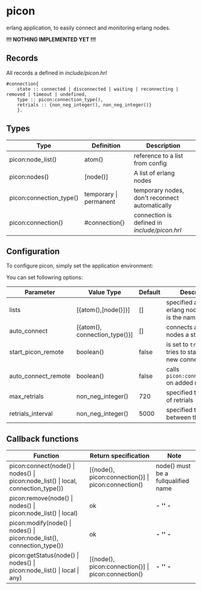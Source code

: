 picon
=====

erlang application, to easily connect and monitoring erlang nodes.

**!!! NOTHING IMPLEMENTED YET !!!**

Records
-------

All records a defined in *include/picon.hrl*

	#connection{
		state :: connected | disconnected | waiting | reconnecting | removed | timeout | undefined,
		type :: picon:connection_type(),
		retrials :: {non_neg_integer(), non_neg_integer()}
		}.

Types
-----

| Type                    | Definition                 | Description                                    |
| ----------------------- | -------------------------- | ---------------------------------------------- |
| picon:node_list()       | atom()                     | reference to a list from config                |
| picon:nodes()           | [node()]                   | A list of erlang nodes                         |
| picon:connection_type() | temporary &#124; permanent | temporary nodes, don't reconnect automatically |
| picon:connection()      | #connection{}              | connection is defined in *include/picon.hrl*   |


Configuration
-------------

To configure picon, simply set the application environment:

You can set followring options:

| Parameter           | Value Type                    | Default | Description                                                       |
| ------------------- | ----------------------------- | ------- | ----------------------------------------------------------------- |
| lists               | [{atom(),[node()]}]           | []      | specified a lists of erlang nodes, atom() is the name of a list   | 
| auto_connect        | [{atom(), connection_type()}] | []      | connects a list of nodes a startup                                |
| start_picon_remote  | boolean()                     | false   | is set to `true` picon tries to start picon on new connect nodes  |
| auto_connect_remote | boolean()                     | false   | calls `picon:connect(local)` on added nodes                       |
| max_retrials        | non_neg_integer()             | 720     | specified the number of retrials                                  |
| retrials_interval   | non_neg_integer()             | 5000    | specified the break between the retrials                          |


Callback functions
------------------

| Function                                                                                      | Return specification                                    | Note                                |
| --------------------------------------------------------------------------------------------- | ------------------------------------------------------- | ----------------------------------- |
| picon:connect(node() &#124; nodes() &#124; picon:node_list() &#124; local, connection_type()) | [{node(), picon:connection{}] &#124; picon:connection() | node() must be a fullqualified name |
| picon:remove(node() &#124; nodes() &#124; picon:node_list() &#124; local)                     | ok                                                      | **- '' -**                          |
| picon:modify(node() &#124; nodes() &#124; picon:node_list(), connection_type())               | ok                                                      | **- '' -**                          |
| picon:getStatus(node() &#124; nodes() &#124; picon:node_list() &#124; local &#124; any)       | [{node(), picon:connection{}] &#124; picon:connection() | **- '' -**                          |

